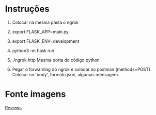 # Instruções

1. Colocar na mesma pasta o ngrok

2. export FLASK_APP=main.py

3. export FLASK_ENV=development

4. python3 -m flask run

5. ./ngrok http <port>
Mesma porta do código python

6. Pegar o forwarding do ngrok e colocar no postman (methods=POST). Colocar no 'body', formato json, algumas mensagem.

# Fonte imagens

[Reviews](https://halonotoriedade.com.br/wp-content/uploads/2018/06/review.png)